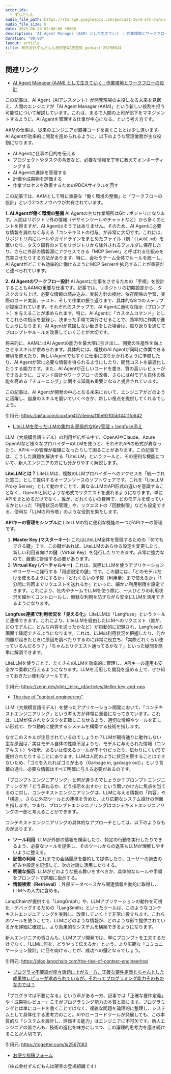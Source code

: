 ```yaml
---
actor_ids:
  - ずんだもん
audio_file_path: https://storage.googleapis.com/podcast-zund-arm-on/audio/株式会社ずんだもん技術室AI放送局_podcast_20250624.mp3
audio_file_size: 0
date: 2025-06-24 05:00:00 +0900
description: 'AI Agent Manager (AAM) として生きていく : 作業環境とワークフローの設計、LiteLLMを使ったLLMの集約 &amp; 簡易的なKey管理 + langfuse添え、The rise of &quot;context engineering&quot;、プログラマ不要論が度々話題に上がる一方、正確な要件定義とちゃんとした成果物レビューが求められているが、それってプログラミング能力そのものなのでは？'
duration: "00:00"
layout: article
title: 株式会社ずんだもん技術室AI放送局 podcast 20250624
---
```


## 関連リンク


- [AI Agent Manager (AAM) として生きていく : 作業環境とワークフローの設計](https://qiita.com/icoxfog417/items/f15e92f05b14411fd642)  


この記事は、AI Agent（AIアシスタント）が開発現場の主役になる未来を見据え、人間のエンジニアが「AI Agent Manager (AAM)」という新しい役割を担う可能性について解説しています。これは、まるで人間の上司が部下をマネジメントするように、AI Agentを管理する仕事が中心になる、という考え方です。

AAMの仕事は、従来のエンジニアが直接コードを書くこととは少し違います。AI Agentが効率的に開発を進められるように、以下のような管理業務が主な役割になります。
*   AI Agentに仕事の目的を伝える
*   プロジェクトやタスクの背景など、必要な情報を丁寧に教えてオンボーディングする
*   AI Agentの進捗を管理する
*   計画や成果物を評価する
*   作業プロセスを改善するためのPDCAサイクルを回す

この記事では、AAMとして特に重要な「働く環境の整備」と「ワークフローの設計」という2つのノウハウが共有されています。

**1. AI Agentが働く環境の整備**
AI Agentの主な作業場所はGitリポジトリになります。人間はリポジトリ外の情報（デザインツールやチャットなど）から多くのヒントを得ますが、AI Agentはそうではありません。そのため、AI Agentに必要な情報を漏れなく与える「コンテキストの付与」が非常に大切です。これには、リポジトリ内にルールやガイドラインをまとめたファイル（例：`CLAUDE.md`）を置いたり、タスク固有のメモをリポジトリから除外されるフォルダに保存したり、さらに外部の情報源にアクセスできる「MCP Server」と呼ばれる仕組みを充実させたりする方法があります。特に、会社やチーム全体でルールを統一し、AI Agentがどこでも効率的に働けるようにMCP Serverを拡充することが重要だと述べられています。

**2. AI Agentのワークフロー設計**
AI Agentに仕事をさせるための「手順」を設計することもAAMの重要な仕事です。記事では、リポジトリの初期設定から、タスクの立ち上げ、必要な情報の読み込み、実装方針の検討、依存関係の学習、実際のコード実装、テスト、そして作業の振り返りまで、具体的な8つのステップが提案されています。それぞれのステップで、AI Agentに適切な指示（プロンプト）を与えることが求められます。特に、AI Agentに「カスタムコマンド」としてこれらの指示を登録し、決まった手順で実行させることで、効率的に作業が進むようになります。AI Agentが意図しない動きをした場合は、振り返りを通じてプロンプトやルールを改善していくことが大切です。

将来的に、AAMにはAI Agentの能力を最大限に引き出し、開発の生産性を向上させるスキルが求められます。具体的には、複数のAI Agentが同時に作業できる環境を整えたり、新しいAgentでもすぐに仕事に取りかかれるように準備したり、AI Agentが常に必要な情報を得られるようにしたり、開発コストを最適化したりする能力です。また、AI Agentが正しいコードを書き、質の高いレビューができるように、コマンド設計やワークフローの改善、さらにはAIモデル自体の性能を高める「チューニング」に関する知識も重要になると提言されています。

この記事は、AI Agentが開発の中心となる未来において、エンジニアがどのように活躍し、自身のスキルを磨いていくべきか、新しい視点を提供してくれるでしょう。

引用元: https://qiita.com/icoxfog417/items/f15e92f05b14411fd642


- [LiteLLMを使ったLLMの集約 & 簡易的なKey管理 + langfuse添え](https://zenn.dev/vlntr_telco_rd/articles/litellm-key-and-ops)  


LLM（大規模言語モデル）の利用が広がる中で、OpenAIやClaude、Azure OpenAIなど様々なプロバイダーのLLMを使うと、それぞれAPIの形式が異なったり、APIキーの管理が複雑になったりして困ることがあります。この記事では、こうした課題を解決する「LiteLLM」というツールと、その便利な機能について、新人エンジニアの方にも分かりやすく解説します。

**LiteLLMとは？**
LiteLLMは、複数のLLMプロバイダーへのアクセスを「統一された窓口」として提供するオープンソースのソフトウェアです。これを「LiteLLM Proxy Server」として動かすことで、異なるLLMのAPI形式の違いを意識することなく、OpenAIと同じような形式でリクエストを送れるようになります。単にAPIをまとめるだけでなく、誰が、どれくらいの費用で、どのモデルを使っているかといった「利用状況の管理」や、リクエストの「回数制限」なども設定できる、便利な「LLMの司令塔」のような役割を果たします。

**APIキーの管理をシンプルに**
LiteLLMの特に便利な機能の一つがAPIキーの管理です。
1.  **Master Key (マスターキー)**: これはLiteLLM全体を管理するための「何でもできる鍵」です。この鍵があれば、LiteLLMのあらゆる設定を変更したり、新しい利用者向けの鍵（Virtual Key）を発行したりできます。非常に強力なので、厳重に管理する必要があります。
2.  **Virtual Key (バーチャルキー)**: これは、実際にLLMを使うアプリケーションやユーザーに発行する「用途限定の鍵」です。この鍵には、「どのモデルだけを使えるようにするか」「どれくらいの予算（利用量）まで使えるか」「1分間に何回までリクエストを送れるか」といった、細かい利用制限を設定できます。これにより、社内やチームでLLMを使う際に、一人ひとりの利用状況を細かくコントロールし、無駄な利用を防ぎながら安全にLLMを活用できるようになります。

**Langfuse連携で利用状況を「見える化」**
LiteLLMは「Langfuse」というツールと連携できます。これにより、LiteLLMを経由したLLMへのリクエスト（誰が、どのモデルに、どんな内容を送ったかなど）が自動的に記録され、Langfuseの画面で確認できるようになります。これは、LLMの利用状況を把握したり、何か問題が起きたときに原因を調べたりするのに非常に役立ち、「実際どれくらい使っているんだろう？」「ちゃんとリクエスト通ってるかな？」といった疑問を簡単に解消できます。

LiteLLMを使うことで、たくさんのLLMを効率的に管理し、APIキーの運用も安全かつ柔軟に行えるようになります。LLMを活用した開発を進める上で、ぜひ知っておきたい便利なツールです。

引用元: https://zenn.dev/vlntr_telco_rd/articles/litellm-key-and-ops


- [The rise of "context engineering"](https://blog.langchain.com/the-rise-of-context-engineering/)  


LLM（大規模言語モデル）を使ったアプリケーション開発において、「コンテキストエンジニアリング」という考え方が非常に重要になってきています。これは、LLMが任されたタスクを正確にこなせるよう、適切な情報やツールを正しい形式で、かつ動的に提供するシステムを構築する技術を指します。

なぜこのスキルが注目されているのでしょうか？LLMが期待通りに動作しない主な原因は、実はモデル自体の性能不足よりも、モデルに与えられた情報（コンテキスト）や指示、あるいは使えるツールが不十分だったり、伝わりにくい形で提供されたりすることにあります。LLMは人間のように状況を察することはできないため、「ゴミを入れればゴミが出る（Garbage in, garbage out）」という言葉の通り、必要な情報はすべて明確に与える必要があるのです。

「プロンプトエンジニアリング」と何が違うのでしょうか？プロンプトエンジニアリングが「どう尋ねるか、どう指示を出すか」という問いかけ方に焦点を当てるのに対し、コンテキストエンジニアリングは、LLMに与える情報の「内容」や「構造」、さらに外部ツールとの連携を含めた、より広範なシステム設計の側面を指します。つまり、プロンプトエンジニアリングはコンテキストエンジニアリングの一部と考えることができます。

コンテキストエンジニアリングの具体的なアプローチとしては、以下のようなものがあります。
*   **ツール利用**: LLMが外部の情報を検索したり、特定の行動を実行したりできるよう、必要なツールを提供し、そのツールからの返答もLLMが理解しやすいように整える。
*   **記憶の利用**: これまでの会話履歴を要約して提供したり、ユーザーの過去の好みや設定を記憶して、次の対話に活用したりする。
*   **明確な指示**: LLMがどのような振る舞いをすべきか、具体的なルールや手順をプロンプトで詳細に指示する。
*   **情報検索（Retrieval）**: 外部データベースから関連情報を動的に取得し、LLMへの入力に含める。

LangChainが提供する「LangGraph」や、LLMアプリケーションの動作を可視化・デバッグするための「LangSmith」といったツールは、このようなコンテキストエンジニアリングを実践し、改善していく上で非常に役立ちます。これらのツールを使うことで、LLMにどのような情報が、どのような形で提供されているかを詳細に確認し、より効果的なシステムを構築できるようになります。

新人エンジニアの皆さんも、LLMアプリ開発では、単にプロンプトを工夫するだけでなく、「LLMに何を、どうやって伝えるか」という、より広範な「コミュニケーション設計」に目を向けることが、成功への鍵となるでしょう。

引用元: https://blog.langchain.com/the-rise-of-context-engineering/


- [プログラマ不要論が度々話題に上がる一方、正確な要件定義とちゃんとした成果物レビューが求められているが、それってプログラミング能力そのものなのでは？](https://togetter.com/li/2567083)  


「プログラマは不要になる」という声がある一方、記事では「正確な要件定義」や「成果物レビュー」こそがプログラミング能力の本質と論じます。プログラミングとは単にコードを書くことではなく、複雑な問題を論理的に整理し、システムとして具体化する思考力のこと。AIやローコードツールが発展しても、この本質的な「システムを設計し、評価する能力」はエンジニアに不可欠です。新人エンジニアの皆さんも、技術の進化を味方にしつつ、この論理的思考力を磨き続けることが大切です。

引用元: https://togetter.com/li/2567083



- [お便り投稿フォーム](https://forms.gle/ffg4JTfqdiqK62qf9)

（株式会社ずんだもんは架空の登場組織です）
